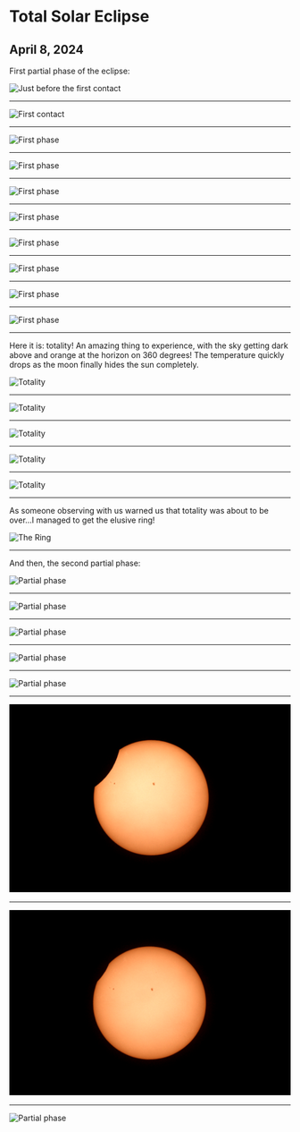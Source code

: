 # Total Solar Eclipse

## April 8, 2024

First partial phase of the eclipse:

![Just before the first contact](./2024/c1_0131.png)

---

![First contact](./2024/c1_0132.png)

---

![First phase](./2024/c1_0142.png)

---
![First phase](./2024/c1_0164.png)

---

![First phase](./2024/c1_0182.png)

---

![First phase](./2024/c1_0200.png)

---

![First phase](./2024/c1_0213.png)

---

![First phase](./2024/c1_0236.png)

---

![First phase](./2024/c1_0245.png)

---

![First phase](./2024/c1_0249.png)

---

Here it is: totality! An amazing thing to experience, with the sky getting dark above and orange at the horizon on 360 degrees! The temperature quickly drops as the moon finally hides the sun completely.

![Totality](./2024/c2_0251_04.png)

---

![Totality](./2024/c2_0254_03.png)

---

![Totality](./2024/c2_0256_02.png)

---

![Totality](./2024/c2_0261_01.png)

---

![Totality](./2024/c2_0261_02.png)

---

As someone observing with us warned us that totality was about to be over...I managed to get the elusive ring!

![The Ring](./2024/ring_0262_04.png)

---

And then, the second partial phase:

![Partial phase](./2024/c3_0263.png)

---

![Partial phase](./2024/c3_0292.png)

---

![Partial phase](./2024/c3_0331.png)

---

![Partial phase](./2024/c3_0348.png)

---

![Partial phase](./2024/c3_0388.png)

---

![Partial phase](./2024/c3_0406.png)

---

![Partial phase](./2024/c3_0424.png)

---

![Partial phase](./2024/c3_0427.png)